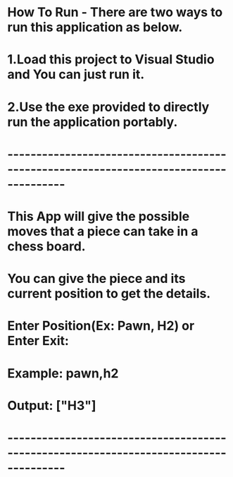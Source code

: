
# How To Run - There are two ways to run this application as below.
# 1.Load this project to Visual Studio and You can just run it.
# 2.Use the exe provided to directly run the application portably.


# --------------------------------------------------------------------------------------
# This App will give the possible moves that a piece can take in a chess board.
# You can give the piece and its current position to get the details.

# Enter Position(Ex: Pawn, H2) or Enter Exit:

# Example: pawn,h2
# Output: ["H3"]
# --------------------------------------------------------------------------------------
